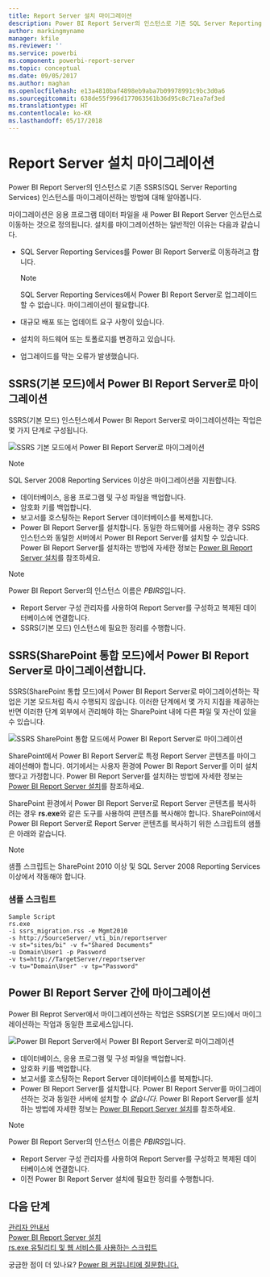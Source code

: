 ```yaml
---
title: Report Server 설치 마이그레이션
description: Power BI Report Server의 인스턴스로 기존 SQL Server Reporting Services 인스턴스를 마이그레이션하는 방법에 대해 알아봅니다.
author: markingmyname
manager: kfile
ms.reviewer: ''
ms.service: powerbi
ms.component: powerbi-report-server
ms.topic: conceptual
ms.date: 09/05/2017
ms.author: maghan
ms.openlocfilehash: e13a4810baf4898eb9aba7b09978991c9bc3d0a6
ms.sourcegitcommit: 638de55f996d177063561b36d95c8c71ea7af3ed
ms.translationtype: HT
ms.contentlocale: ko-KR
ms.lasthandoff: 05/17/2018
---
```

# <a name="migrate-a-report-server-installation"></a>Report Server 설치 마이그레이션
Power BI Report Server의 인스턴스로 기존 SSRS(SQL Server Reporting Services) 인스턴스를 마이그레이션하는 방법에 대해 알아봅니다.

마이그레이션은 응용 프로그램 데이터 파일을 새 Power BI Report Server 인스턴스로 이동하는 것으로 정의됩니다. 설치를 마이그레이션하는 일반적인 이유는 다음과 같습니다.

* SQL Server Reporting Services를 Power BI Report Server로 이동하려고 합니다.
  
  > [!NOTE]
  > SQL Server Reporting Services에서 Power BI Report Server로 업그레이드할 수 없습니다. 마이그레이션이 필요합니다.
  > 
  > 
* 대규모 배포 또는 업데이트 요구 사항이 있습니다.
* 설치의 하드웨어 또는 토폴로지를 변경하고 있습니다.
* 업그레이드를 막는 오류가 발생했습니다.

## <a name="migrating-to-power-bi-report-server-from-ssrs-native-mode"></a>SSRS(기본 모드)에서 Power BI Report Server로 마이그레이션
SSRS(기본 모드) 인스턴스에서 Power BI Report Server로 마이그레이션하는 작업은 몇 가지 단계로 구성됩니다.

![](media/migrate-report-server/migrate-from-ssrs-native.png "SSRS 기본 모드에서 Power BI Report Server로 마이그레이션")

> [!NOTE]
> SQL Server 2008 Reporting Services 이상은 마이그레이션을 지원합니다.
> 
> 

* 데이터베이스, 응용 프로그램 및 구성 파일을 백업합니다.
* 암호화 키를 백업합니다.
* 보고서를 호스팅하는 Report Server 데이터베이스를 복제합니다.
* Power BI Report Server를 설치합니다. 동일한 하드웨어를 사용하는 경우 SSRS 인스턴스와 동일한 서버에서 Power BI Report Server를 설치할 수 있습니다. Power BI Report Server를 설치하는 방법에 자세한 정보는 [Power BI Report Server 설치](install-report-server.md)를 참조하세요.

> [!NOTE]
> Power BI Report Server의 인스턴스 이름은 *PBIRS*입니다.
> 
> 

* Report Server 구성 관리자를 사용하여 Report Server를 구성하고 복제된 데이터베이스에 연결합니다.
* SSRS(기본 모드) 인스턴스에 필요한 정리를 수행합니다.

## <a name="migration-to-power-bi-report-server-from-ssrs-sharepoint-integrated-mode"></a>SSRS(SharePoint 통합 모드)에서 Power BI Report Server로 마이그레이션합니다.
SSRS(SharePoint 통합 모드)에서 Power BI Report Server로 마이그레이션하는 작업은 기본 모드처럼 즉시 수행되지 않습니다. 이러한 단계에서 몇 가지 지침을 제공하는 반면 이러한 단계 외부에서 관리해야 하는 SharePoint 내에 다른 파일 및 자산이 있을 수 있습니다.

![](media/migrate-report-server/migrate-from-ssrs-sharepoint.png "SSRS SharePoint 통합 모드에서 Power BI Report Server로 마이그레이션")

SharePoint에서 Power BI Report Server로 특정 Report Server 콘텐츠를 마이그레이션해야 합니다. 여기에서는 사용자 환경에 Power BI Report Server를 이미 설치했다고 가정합니다. Power BI Report Server를 설치하는 방법에 자세한 정보는 [Power BI Report Server 설치](install-report-server.md)를 참조하세요.

SharePoint 환경에서 Power BI Report Server로 Report Server 콘텐츠를 복사하려는 경우 **rs.exe**와 같은 도구를 사용하여 콘텐츠를 복사해야 합니다. SharePoint에서 Power BI Report Server로 Report Server 콘텐츠를 복사하기 위한 스크립트의 샘플은 아래와 같습니다.

> [!NOTE]
> 샘플 스크립트는 SharePoint 2010 이상 및 SQL Server 2008 Reporting Services 이상에서 작동해야 합니다.
> 
> 

### <a name="sample-script"></a>샘플 스크립트
```
Sample Script
rs.exe
-i ssrs_migration.rss -e Mgmt2010
-s http://SourceServer/_vti_bin/reportserver
-v st="sites/bi" -v f="Shared Documents“
-u Domain\User1 -p Password
-v ts=http://TargetServer/reportserver
-v tu="Domain\User" -v tp="Password"
```

## <a name="migrateing-from-one-power-bi-report-server-to-another"></a>Power BI Report Server 간에 마이그레이션
Power BI Reprot Server에서 마이그레이션하는 작업은 SSRS(기본 모드)에서 마이그레이션하는 작업과 동일한 프로세스입니다.

![](media/migrate-report-server/migrate-from-pbirs.png "Power BI Report Server에서 Power BI Report Server로 마이그레이션")

* 데이터베이스, 응용 프로그램 및 구성 파일을 백업합니다.
* 암호화 키를 백업합니다.
* 보고서를 호스팅하는 Report Server 데이터베이스를 복제합니다.
* Power BI Report Server를 설치합니다. Power BI Report Server를 마이그레이션하는 것과 동일한 서버에 설치할 수 *없습니다*. Power BI Report Server를 설치하는 방법에 자세한 정보는 [Power BI Report Server 설치](install-report-server.md)를 참조하세요.

> [!NOTE]
> Power BI Report Server의 인스턴스 이름은 *PBIRS*입니다.
> 
> 

* Report Server 구성 관리자를 사용하여 Report Server를 구성하고 복제된 데이터베이스에 연결합니다.
* 이전 Power BI Report Server 설치에 필요한 정리를 수행합니다.

## <a name="next-steps"></a>다음 단계
[관리자 안내서](admin-handbook-overview.md)  
[Power BI Report Server 설치](install-report-server.md)  
[rs.exe 유틸리티 및 웹 서비스를 사용하는 스크립트](https://docs.microsoft.com/sql/reporting-services/tools/script-with-the-rs-exe-utility-and-the-web-service)

궁금한 점이 더 있나요? [Power BI 커뮤니티에 질문합니다.](https://community.powerbi.com/)

